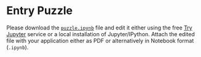 # Entry Puzzle
Please download the [`puzzle.ipynb`](puzzle.ipynb) file and edit it either using the free [Try Jupyter](https://tmpnb.org) service or
a local installation of Jupyter/IPython. Attach the edited file with your application either as PDF or alternatively in Notebook format (`.ipynb`).
